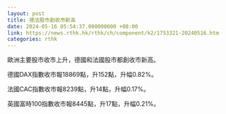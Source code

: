 ```yaml
---
layout: post
title: 德法股市創收市新高
date: 2024-05-16 05:54:37.000000000 +08:00
link: https://news.rthk.hk/rthk/ch/component/k2/1753321-20240516.htm
categories: rthk
---
```


歐洲主要股市收市上升，德國和法國股市都創收市新高。

德國DAX指數收市報18869點，升152點，升幅0.82%。

法國CAC指數收市報8239點，升14點，升幅0.17%。

英國富時100指數收市報8445點，升17點，升幅0.21%。
